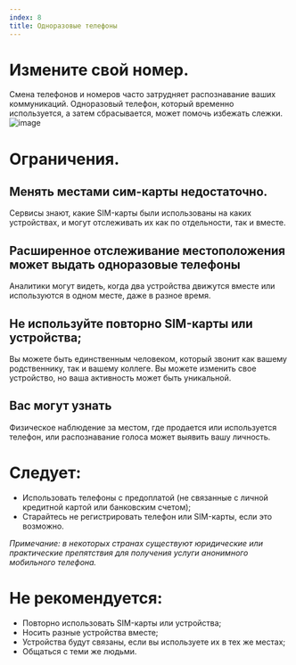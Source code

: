 ```yaml
---
index: 8
title: Одноразовые телефоны
---
```

# Измените свой номер.

Смена телефонов и номеров часто затрудняет распознавание ваших коммуникаций. Одноразовый телефон, который временно используется, а затем сбрасывается, может помочь избежать слежки.
![image](mobile7.png)

# Ограничения.

## Менять местами сим-карты недостаточно.

Сервисы знают, какие SIM-карты были использованы на каких устройствах, и могут отслеживать их как по отдельности, так и вместе.

## Расширенное отслеживание местоположения может выдать одноразовые телефоны

Аналитики могут видеть, когда два устройства движутся вместе или используются в одном месте, даже в разное время.

## Не используйте повторно SIM-карты или устройства;

Вы можете быть единственным человеком, который звонит как вашему родственнику, так и вашему коллеге. Вы можете изменить свое устройство, но ваша активность может быть уникальной.

## Вас могут узнать

Физическое наблюдение за местом, где продается или используется телефон, или распознавание голоса может выявить вашу личность.

# Следует:

*   Использовать телефоны с предоплатой (не связанные с личной кредитной картой или банковским счетом);
*   Старайтесь не регистрировать телефон или SIM-карты, если это возможно.

*Примечание: в некоторых странах существуют юридические или практические препятствия для получения услуги анонимного мобильного телефона.*

# Не рекомендуется:

*   Повторно использовать SIM-карты или устройства;
*   Носить разные устройства вместе;
*   Устройства будут связаны, если вы используете их в тех же местах;
*   Общаться с теми же людьми.

